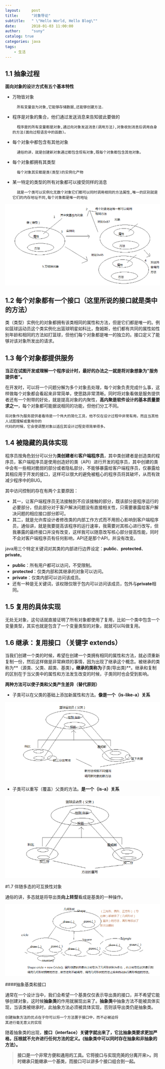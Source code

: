 ```yaml
---
layout:     post
title:      "对象导论"
subtitle:   " \"Hello World, Hello Blog\""
date:       2018-01-03 11:00:00
author:     "suny"
catalog: true
categories: java
tags:
    - 生活
---
```


## 1.1 抽象过程
**面向对象的设计方式有五个基本特性**

* 万物皆对象
	
		所有变量皆为对象,它能够存储数据,还能够创建方法.
* 程序是对象的集合，他们通过发送消息来告知彼此要做的
		
		程序是的所有变量都是对象,通过向对象发送消息(调用方法),对象收到消息后调用自身的方法(面向过程语言中的函数)。

* 每个对象中都包含有其他对象

		通俗的讲，就是创建新对象通过都包含现有对象,既每个对象都包含其他对象。

* 每个对象都拥有其类型

		每个对象其实都是类(类型)的实例化产物

* 某一特定的类型的所有对象都可以接受同样的消息

		就是一个类可以实例化无数个对象它们都可以同时调用相同的方法属性,唯一的区别就是它们的内存地址不同,每个对象都是唯一的地址

<img src="/img/1.jpg">

## 1.2 每个对象都有一个接口（这里所说的接口就是类中的方法）

类（类型）实例化的对象都拥有该类相同的属性和方法，但是它们都是唯一的。例如篮球运动员这个类实例化出篮球明星如科比，詹姆斯，他们都有共同的属性如性别年龄和相同的方法如打篮球，但他们每个对象都是唯一的独立的。接口定义了能够对该对象所发出的请求。

## 1.3 每个对象都提供服务

**当正在试图开发或理解一个程序设计时，最好的办法之一就是将对象想象为"服务提供者"。**

在开发时，可以将一个问题分解为多个对象去处理，每个对象负责完成什么事，这样做每个对象都会看起来非常简单，使思路非常清晰。同时将对象看做是服务提供者还有一个附带的好处，就是提高对象的内聚性，**高内聚是软件设计的基本质量要求之一**，每个对象都可能据说相同的功能，但他们分工不同。
	
	将对象作为服务提供者看待是一个伟大的简化工具，他不仅在设计过程中非常有用，而且当其他人试图理解或重用你的
	代码的时候，它会使调整对象以适应其设计过程变得简单得多。

## 1.4 被隐藏的具体实现

程序员按角色划分可以分为**类创建者**和**客户端程序员**，其中类创建者是创造类的程序员，客户端程序员是使用创造好的类（API）进行开发的程序员，其中创建的类中会有一些相对脆弱的部分或者隐私部分，不能够暴露给客户端程序员，仅暴露给其相应用于开发的接口，这样可以很大的避免被粗心的程序员将其破坏，从而有效减少程序中的BUG。

其中访问控制的存在有两个主要原因：

* 其一，让客户端程序员无法接触到不应该接触的部分，既该部分是程序运行的必要部分，但此部分对于客户解决问题没有直接相关性，只需要暴露给客户解决问题的相应接口部分即可。
* 其二，就是允许库设计者修改类的内部工作方式而不用担心影响到客户端程序员，通俗讲，就是我要提高该程序的运行速率，我需要对其核心进行改写，但我暴露的最终接口并没有改变，这样我可以随意改写核心部分提高性能，同时不会对客户端程序员有任何影响，API还是那个API，并没有改变。

java用三个特定关键词对其类的内部进行边界设定：**public**、**protected**、**private**。

* **public**：所有用户都可以访问，不受限制。
* **protected**：仅类内部和其继承的对象可以访问。
* **private**：仅类内部可以访问该成员。
* 还有一种是无关键词，该权限仅限于包内可以访问该成员，包外与**private**相同。
## 1.5 复用的具体实现

无处无对象，这句话就直接证明了所有对象都使用了复用，比如一个类中包含一个变量类型，其实也就是包含了一个变量类型的对象，就就可以叫做复用。

## 1.6 继承：复用接口 （关键字 extends）

当我们创建一个类的时候，希望在创建一个类拥有相同的属性和方法，就必须重新复制一份，然后这样做是非常麻烦的事情，因为出现了继承这个概念。被继承的类称为**（源类、父类、超类、基类）**，继承的类称为**子类(导出类)**。继承和复制的区别在于当父类中的属性和方法发生改变的时候，子类同时也会受到影响。

**两种方法可以使子类和父类产生差异（替代原则）**

* 子类可以在父类的基础上添加新属性和方法。**像是一个（is-like-a）关系**

<img src="/img/1.6.jpg">

* 子类可以重写（覆盖）父类的方法。**是一个（is-a）关系**

<img src="/img/1.6.2.jpg">

#1.7 伴随多态的可互换性对象

通俗的讲，多态就是将导出类**向上转型**看成是基类的一种操作。

<img src="/img/1.7.1.jpg">

####抽象基类和接口

通常在一个设计当中，我们会希望一个基类仅仅表示导出类的接口，并不希望它能够创建对象，这时候**抽象类**的作用就展现出来了。**抽象类**中抽象方法不能被具体实现，当该类被继承时，此抽象方法必须被具体实现，否则该导出类仍是抽象类。

	创建抽象方法的优点在于你可以将一个方法置于接口中，而不必被迫将
	其进行毫无意义的实现

随着抽象类的出现，**接口（interface）**关键字就出来了，它比抽象类要求更加严格，压根就不允许进行任何方法的定义。**(抽象类中可以同时存在抽象和非抽象的方法）。**

>**接口是一个非常方便和通用的工具。它将接口与实现完美的分离开来>。同时继承只能继承一个基类，而接口可以讲多个接口组合到一起。**



	






